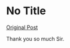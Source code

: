 # No Title

[Original Post](https://discourse.onlinedegree.iitm.ac.in/t/166816/9)

<p>Thank you so much Sir.</p>